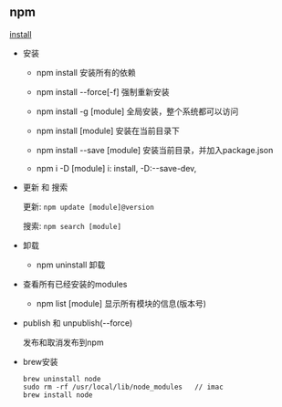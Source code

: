 ## npm

[install](images/install.png)

- 安装  

    * npm install  安装所有的依赖

    * npm install --force[-f]  强制重新安装

    * npm install -g [module]  全局安装，整个系统都可以访问

    * npm install [module]  安装在当前目录下

    * npm install --save [module]   安装当前目录，并加入package.json

    * npm i -D [module] i: install, -D:--save-dev,

- 更新 和 搜索

    更新: `npm update [module]@version`   

    搜索: `npm search [module]`  

- 卸载  

    * npm uninstall 卸载

- 查看所有已经安装的modules

    * npm list [module] 显示所有模块的信息(版本号)

- publish 和 unpublish(--force)

  发布和取消发布到npm

- brew安装

  ```
  brew uninstall node
  sudo rm -rf /usr/local/lib/node_modules   // imac
  brew install node
  ```
